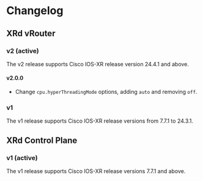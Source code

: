 # Changelog

## XRd vRouter

### v2 (active)

The v2 release supports Cisco IOS-XR release version 24.4.1 and above.

#### v2.0.0

- Change `cpu.hyperThreadingMode` options, adding `auto` and removing `off`.

### v1

The v1 release supports Cisco IOS-XR release versions from 7.7.1 to 24.3.1.

## XRd Control Plane

### v1 (active)

The v1 release supports Cisco IOS-XR release versions 7.7.1 and above.
